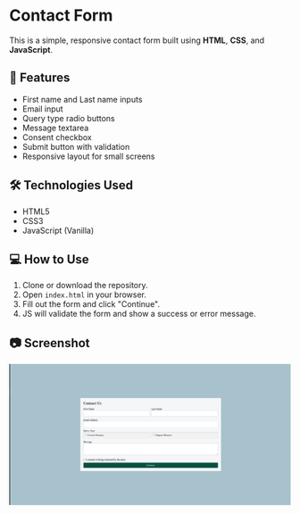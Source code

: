 # Contact Form

This is a simple, responsive contact form built using **HTML**, **CSS**, and **JavaScript**.

## 📌 Features

- First name and Last name inputs
- Email input
- Query type radio buttons
- Message textarea
- Consent checkbox
- Submit button with validation
- Responsive layout for small screens

## 🛠 Technologies Used

- HTML5
- CSS3
- JavaScript (Vanilla)

## 💻 How to Use

1. Clone or download the repository.
2. Open `index.html` in your browser.
3. Fill out the form and click "Continue".
4. JS will validate the form and show a success or error message.

## 📷 Screenshot
![alt text](image.png)
 
 
